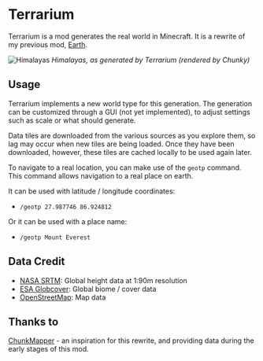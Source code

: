 # Terrarium
Terrarium is a mod generates the real world in Minecraft. It is a rewrite of my previous mod, [Earth](https://github.com/gegy1000/Earth).

![Himalayas](https://i.imgur.com/OGzQoFq.jpg)
_Himalayas, as generated by Terrarium (rendered by Chunky)_

## Usage
Terrarium implements a new world type for this generation. The generation can be customized through a GUI (not yet implemented), to adjust settings such as scale or what should generate.

Data tiles are downloaded from the various sources as you explore them, so lag may occur when new tiles are being loaded. Once they have been downloaded, however, these tiles are cached locally to be used again later.

To navigate to a real location, you can make use of the `geotp` command.
This command allows navigation to a real place on earth.

It can be used with latitude / longitude coordinates:
 - `/geotp 27.987746 86.924812`
 
Or it can be used with a place name:
 - `/geotp Mount Everest`

## Data Credit
 - [NASA SRTM](https://www2.jpl.nasa.gov/srtm/): Global height data at 1:90m resolution
 - [ESA Globcover](http://due.esrin.esa.int/page_globcover.php): Global biome / cover data
 - [OpenStreetMap](https://openstreetmap.org): Map data

## Thanks to
[ChunkMapper](https://github.com/whamtet/chunkmapper/) - an inspiration for this rewrite, and providing data during the early stages of this mod.
